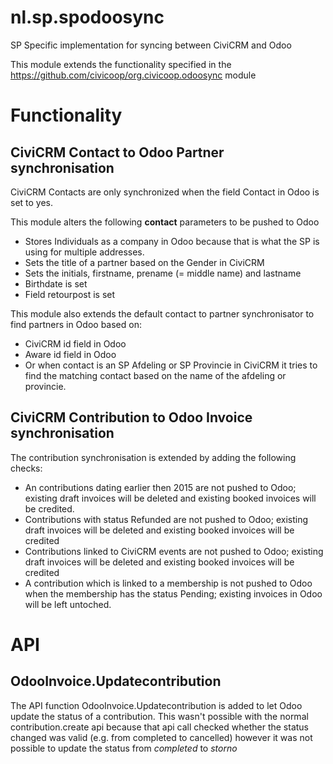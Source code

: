 nl.sp.spodoosync
================

SP Specific implementation for syncing between CiviCRM and Odoo

This module extends the functionality specified in the https://github.com/civicoop/org.civicoop.odoosync module

Functionality
=============

CiviCRM Contact to Odoo Partner synchronisation
-----------------------------------------------

CiviCRM Contacts are only synchronized when the field Contact in Odoo is set to yes.

This module alters the following **contact** parameters to be pushed to Odoo

- Stores Individuals as a company in Odoo because that is what the SP is using for multiple addresses.
- Sets the title of a partner based on the Gender in CiviCRM
- Sets the initials, firstname, prename (= middle name) and lastname
- Birthdate is set
- Field retourpost is set

This module also extends the default contact to partner synchronisator to find partners in Odoo based on:

- CiviCRM id field in Odoo
- Aware id field in Odoo
- Or when contact is an SP Afdeling or SP Provincie in CiviCRM it tries to find the
 matching contact based on the name of the afdeling or provincie.
 
 
CiviCRM Contribution to Odoo Invoice synchronisation
----------------------------------------------------

The contribution synchronisation is extended by adding the following checks:

- An contributions dating earlier then 2015 are not pushed to Odoo; existing draft invoices will be deleted and existing booked invoices will be credited.
- Contributions with status Refunded are not pushed to Odoo; existing draft invoices will be deleted and existing booked invoices will be credited
- Contributions linked to CiviCRM events are not pushed to Odoo; existing draft invoices will be deleted and existing booked invoices will be credited
- A contribution which is linked to a membership is not pushed to Odoo when the membership has the status Pending; existing invoices in Odoo will be left untoched. 
 

API
===

OdooInvoice.Updatecontribution
------------------------------

The API function OdooInvoice.Updatecontribution is added to let Odoo update the status of a contribution.
This wasn't possible with the normal contribution.create api because that
api call checked whether the status changed was valid (e.g. from completed to cancelled) however it 
was not possible to update the status from *completed* to *storno* 
